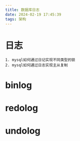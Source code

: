 ```yaml
---
title: 数据库日志
date: 2024-02-19 17:45:39
tags: 架构
---
```


# 日志

	1. mysql如何通过日记实现不同类型的锁
	2. mysql如何通过日志实现主从复制

# binlog
# redolog
# undolog